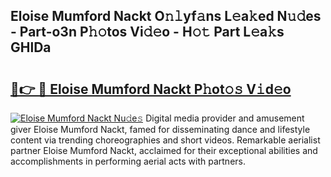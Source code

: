 ## Eloise Mumford Nackt O𝚗𝚕yf𝚊ns L𝚎a𝚔ed N𝚞𝚍es - Part-o3n P𝚑𝚘tos Vi𝚍𝚎o - H𝚘𝚝 Part L𝚎a𝚔s GHlDa

# <h2><a href="http://kf22hg.oniu.top/?m=Eloise+Mumford+Nackt">🔗👉 🔴 Eloise Mumford Nackt P𝚑ot𝚘𝚜 V𝚒d𝚎o</a></h2>

[![Eloise Mumford Nackt Nu𝚍e𝚜](https://i.imgur.com/0qMVB7G.gif)](http://kf22hg.oniu.top/?m=Eloise+Mumford+Nackt)
Digital media provider and amusement giver Eloise Mumford Nackt, famed for disseminating dance and lifestyle content via trending choreographies and short videos. Remarkable aerialist partner Eloise Mumford Nackt, acclaimed for their exceptional abilities and accomplishments in performing aerial acts with partners.  
